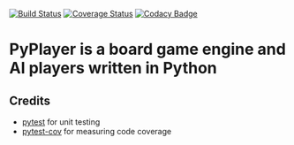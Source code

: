 [![Build Status](https://travis-ci.org/mattheuslee/PyPlayer.svg?branch=master)](https://travis-ci.org/mattheuslee/PyPlayer)
[![Coverage Status](https://coveralls.io/repos/github/mattheuslee/PyPlayer/badge.svg?branch=master)](https://coveralls.io/github/mattheuslee/PyPlayer?branch=master)
[![Codacy Badge](https://api.codacy.com/project/badge/Grade/1b1546b9e24b4e81a305da26c7adafba)](https://www.codacy.com/app/mattheus.lee/PyPlayer?utm_source=github.com&amp;utm_medium=referral&amp;utm_content=mattheuslee/PyPlayer&amp;utm_campaign=Badge_Grade)

# PyPlayer is a board game engine and AI players written in Python

## Credits
* [pytest](https://docs.pytest.org/en/latest/) for unit testing
* [pytest-cov](https://pypi.python.org/pypi/pytest-cov) for measuring code coverage
